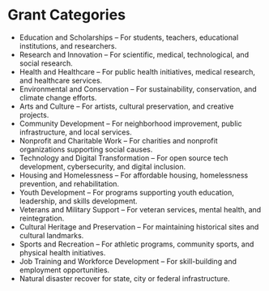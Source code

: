 # Grant Categories

- Education and Scholarships – For students, teachers, educational institutions, and researchers.
- Research and Innovation – For scientific, medical, technological, and social research.
- Health and Healthcare – For public health initiatives, medical research, and healthcare services.
- Environmental and Conservation – For sustainability, conservation, and climate change efforts.
- Arts and Culture – For artists, cultural preservation, and creative projects.
- Community Development – For neighborhood improvement, public infrastructure, and local services.
- Nonprofit and Charitable Work – For charities and nonprofit organizations supporting social causes.
- Technology and Digital Transformation – For open source tech development, cybersecurity, and digital inclusion.
- Housing and Homelessness – For affordable housing, homelessness prevention, and rehabilitation.
- Youth Development – For programs supporting youth education, leadership, and skills development.
- Veterans and Military Support – For veteran services, mental health, and reintegration.
- Cultural Heritage and Preservation – For maintaining historical sites and cultural landmarks.
- Sports and Recreation – For athletic programs, community sports, and physical health initiatives.
- Job Training and Workforce Development – For skill-building and employment opportunities.
- Natural disaster recover for state, city or federal infrastructure.
